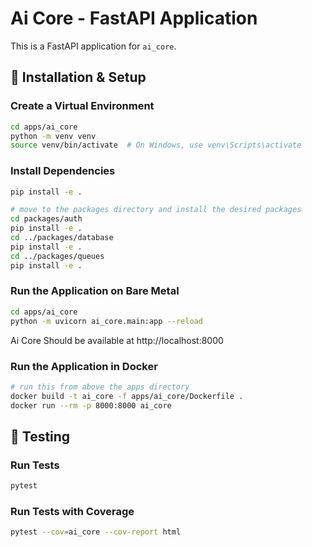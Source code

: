 # Ai Core - FastAPI Application

This is a FastAPI application for `ai_core`.

## 🚀 Installation & Setup

### Create a Virtual Environment
```sh
cd apps/ai_core
python -m venv venv
source venv/bin/activate  # On Windows, use venv\Scripts\activate
```

### Install Dependencies
```sh
pip install -e .

# move to the packages directory and install the desired packages
cd packages/auth
pip install -e .
cd ../packages/database
pip install -e .
cd ../packages/queues
pip install -e .
```

### Run the Application on Bare Metal
```sh
cd apps/ai_core
python -m uvicorn ai_core.main:app --reload
```

Ai Core Should be available at http://localhost:8000

### Run the Application in Docker
```sh
# run this from above the apps directory
docker build -t ai_core -f apps/ai_core/Dockerfile .
docker run --rm -p 8000:8000 ai_core

```

## 🧪 Testing

### Run Tests
```sh
pytest
```

### Run Tests with Coverage
```sh
pytest --cov=ai_core --cov-report html
```